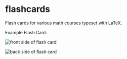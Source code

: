 # flashcards
Flash cards for various math courses typeset with LaTeX.

Example Flash Card:

![front side of flash card](https://github.com/jasonu/flashcards/blob/master/flash-card-front.png "front of example flash card")

![back side of flash card](https://github.com/jasonu/flashcards/blob/master/flash-card-back.png "back of example flash card")

